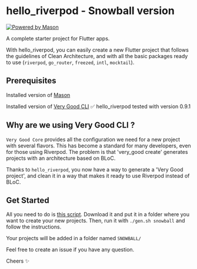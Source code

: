 # hello_riverpod - Snowball version

[![Powered by Mason](https://img.shields.io/endpoint?url=https%3A%2F%2Ftinyurl.com%2Fmason-badge)](https://github.com/felangel/mason)

A complete starter project for Flutter apps.

With hello_riverpod, you can easily create a new Flutter project that follows the guidelines of Clean Architecture, and with all the basic packages ready to use (`riverpod`, `go_router`, `freezed`, `intl`, `mocktail`).

## Prerequisites

Installed version of [Mason](https://pub.dev/packages/mason)

Installed version of [Very Good CLI](https://github.com/VeryGoodOpenSource/very_good_cli)
✅ hello_riverpod tested with version 0.9.1

## Why are we using Very Good CLI ?

`Very Good Core` provides all the configuration we need for a new project with several flavors. This has become a standard for many developers, even for those using Riverpod. The problem is that 'very_good create' generates projects with an architecture based on BLoC.

Thanks to `hello_riverpod`, you now have a way to generate a 'Very Good project', and clean it in a way that makes it ready to use Riverpod instead of BLoC.

## Get Started

All you need to do is [this script](https://github.com/icodeyou/hello_riverpod/blob/master/gen.sh).
Download it and put it in a folder where you want to create your new projects.
Then, run it with `./gen.sh snowball` and follow the instructions.

Your projects will be added in a folder named `SNOWBALL/`

Feel free to create an issue if you have any question.

Cheers ✨
